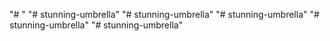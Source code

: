 "# <your-repository-name>" 
"# stunning-umbrella" 
"# stunning-umbrella" 
"# stunning-umbrella" 
"# stunning-umbrella" 
"# stunning-umbrella" 
